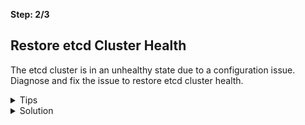 **Step: 2/3**

## Restore etcd Cluster Health

The etcd cluster is in an unhealthy state due to a configuration issue. Diagnose and fix the issue to restore etcd cluster health.

<details>
<summary>Tips</summary>

- Check the etcd pod log at `/var/log/pods`
- Inspect the etcd manifest at `/etc/kubernetes/manifests/etcd.yaml` for misconfigurations.

</details>

<details>
<summary>Solution</summary>

The etcd peer certificate path has been misconfigured. Correct the path in `/etc/kubernetes/manifests/etcd.yaml` back to `/etc/kubernetes/file/pki/etcd/peer.crt`, then restart the kubelet to apply the change.

```bash
sudo sed -i 's+/etc/kubernetes/file/pki/etcd/peer.crt+/etc/kubernetes/pki/etcd/peer.crt+' /etc/kubernetes/manifests/etcd.yaml
```

</details>
